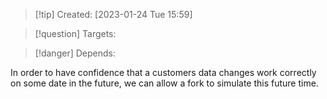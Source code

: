
>[!tip] Created: [2023-01-24 Tue 15:59]

>[!question] Targets: 

>[!danger] Depends: 

In order to have confidence that a customers data changes work correctly on some date in the future, we can allow a fork to simulate this future time.